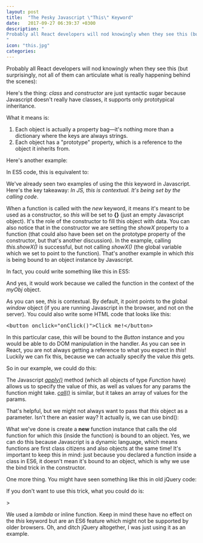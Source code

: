 ```yaml
---
layout: post
title:  "The Pesky Javascript \"This\" Keyword"
date:   2017-09-27 06:39:37 +0300
description: "
Probably all React developers will nod knowingly when they see this (but surprisingly, not all of them can articulate what is really happening behind the scenes). Here's the thing: <i>class</i> and <i>constructor</i> are just syntactic sugar because Javascript doesn't really have classes, it supports only prototypical inheritance. What it means is: 1. Each object is actually a property bag—it's nothing more than a dictionary where the keys are always strings. 2. Each object has a prototype property, which is a reference to the object it extends.
"
icon: "this.jpg"
categories:
---
```

Probably all React developers will nod knowingly when they see this (but surprisingly, not all of them can articulate what is really happening behind the scenes):

<script src="https://gist.github.com/toaderflorin/9ef524ab66712f8eacec0468bc3d649b.js"></script>

Here's the thing: *class* and *constructor* are just syntactic sugar because Javascript doesn't really have classes, it supports only prototypical inheritance. 

What it means is:

1. Each object is actually a property bag—it's nothing more than a dictionary where the keys are always strings.
2. Each object has a "prototype" property, which is a reference to the object it inherits from.

Here's another example:

<script src="https://gist.github.com/toaderflorin/c263477af7cb431aba62f16ee4dcf31a.js"></script>

In ES5 code, this is equivalent to:

<script src="https://gist.github.com/toaderflorin/0647bc237c84cf23bc13992fe00f571e.js"></script>

We've already seen two examples of using the *this* keyword in Javascript. Here's the key takeaway: *In JS, this is contextual. It's being set by the calling code*.

When a function is called with the *new* keyword, it means it's meant to be used as a constructor, so *this* will be set to **{}** (just an empty Javascript object). It's the role of the constructor to fill this object with data. You can also notice that in the constructor we are setting the *showX* property to a function (that could also have been set on the prototype property of the constructor, but that's another discussion). In the example, calling *this.showX()* is successful, but not calling *showX()* (the global variable which we set to point to the function). That's another example in which *this* is being bound to an object instance by Javascript.

In fact, you could write something like this in ES5:

<script src="https://gist.github.com/toaderflorin/3b6517676b08010cb7fedeed6518bc47.js"></script>

And yes, it would work because we called the function in the context of the *myObj* object.

As you can see, *this* is contextual. By default, it point points to the global *window* object (if you are running Javascript in the browser, and not on the server). You could also write some HTML code that looks like this:

<pre>
&lt;button onclick="onClick()"&gt;Click me!&lt;/button&gt;
</pre>

In this particular case, *this* will be bound to the *Button* instance and you would be able to do DOM manipulation in the handler. As you can see in React, you are not always getting a reference to what you expect in *this*! Luckily we can fix this, because we can actually specify the value *this* gets.

So in our example, we could do this:

<script src="https://gist.github.com/toaderflorin/08870436c4aaa5f0fab9fb7e70ccb849.js"></script>

The Javascript [*apply()*](https://developer.mozilla.org/en-US/docs/Web/JavaScript/Reference/Global_Objects/Function/apply) method (which all objects of type *Function* have) allows us to specify the value of *this*, as well as values for any params the function might take. [*call()*](https://developer.mozilla.org/en-US/docs/Web/JavaScript/Reference/Global_Objects/Function/call) is similar, but it takes an array of values for the params.

That's helpful, but we might not always want to pass that *this* object as a parameter. Isn't there an easier way? It actually is, we can use bind():

<script src="https://gist.github.com/toaderflorin/1be29639d35f2074cf1b4a93204e0818.js"></script>

What we've done is create a **new** function instance that calls the old function for which *this* (inside the function) is bound to an object. Yes, we can do this because Javascript is a dynamic language, which means functions are first class citizens and also objects at the same time! It's important to keep this in mind: just because you declared a function inside a class in ES6, it doesn't mean it's bound to an object, which is why we use the bind trick in the constructor. 

One more thing. You might have seen something like this in old jQuery code:

<script src="https://gist.github.com/toaderflorin/1359ef89241073a5036c498856748ab1.js"></script>

If you don't want to use this trick, what you could do is:

<script src="https://gist.github.com/toaderflorin/a31be96ecaf71dab18f3df0ebb61f513.js"></script>>

We used a *lambda* or inline function. Keep in mind these have no effect on the *this* keyword but are an ES6 feature which might not be supported by older browsers. Oh, and ditch jQuery altogether, I was just using it as an example.